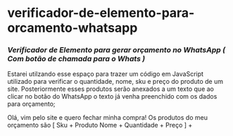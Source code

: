 # verificador-de-elemento-para-orcamento-whatsapp

### *Verificador de Elemento para gerar orçamento no WhatsApp ( Com botão de chamada para o Whats )*

Estarei utilzando esse espaço para trazer um código em JavaScript utilizado para verificar o quantidade, nome, sku e preço do produto de um site.
Posteriormente esses produtos serão anexados a um texto que ao clicar no botão do WhatsApp o texto já venha preenchido com os dados para orçamento;

Olá, vim pelo site e quero fechar minha compra! Os produtos do meu orçamento são [ Sku + Produto Nome + Quantidade + Preço ] + 
